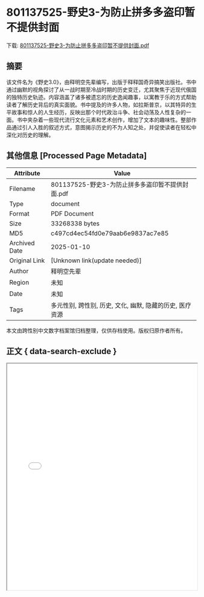 # 801137525-野史3-为防止拼多多盗印暂不提供封面

<!-- tcd_download_link -->
下载: [801137525-野史3-为防止拼多多盗印暂不提供封面.pdf](801137525-野史3-为防止拼多多盗印暂不提供封面.pdf)
<!-- tcd_download_link_end -->

## 摘要

<!-- tcd_abstract -->
该文件名为《野史3.0》，由释明空先辈编写，出版于释释国奇异搞笑出版社。书中通过幽默的视角探讨了从一战时期至冷战时期的历史变迁，尤其聚焦于近现代俄国的独特历史轨迹。内容涵盖了诸多被遗忘的历史逸闻趣事，以寓教于乐的方式帮助读者了解历史背后的真实面貌。书中提及的许多人物，如拉斯普京，以其特异的生平故事和惊人的人生经历，反映出那个时代政治斗争、社会动荡及人性复杂的一面。书中夹杂着一些现代流行文化元素和艺术创作，增加了文本的趣味性。整部作品通过引人入胜的叙述方式，意图揭示历史的不为人知之处，并促使读者在轻松中深化对历史的理解。

<!-- tcd_abstract_end -->

## 其他信息 [Processed Page Metadata]

| Attribute       | Value                                  |
|-----------------|----------------------------------------|
| Filename        | 801137525-野史3-为防止拼多多盗印暂不提供封面.pdf                             |
| Type            | document                                 |
| Format          | PDF Document                               |
| Size            | 33268338 bytes                           |
| MD5             | c497cd4ec54fd0e79aab6e9837ac7e85                                  |
| Archived Date   | 2025-01-10                             |
| Original Link   | [Unknown link(update needed)]                         |
| Author          | 释明空先辈                               |
| Region          | 未知                               |
| Date            | 未知                                 |
| Tags            | 多元性别, 跨性别, 历史, 文化, 幽默, 隐藏的历史, 医疗资源                                 |

本文由跨性别中文数字档案馆归档整理，仅供存档使用。版权归原作者所有。


## 正文 { data-search-exclude }

<!-- tcd_main_text -->
<iframe src="../801137525-野史3-为防止拼多多盗印暂不提供封面.pdf" width="100%" height="600px">
    <p>无法显示PDF，请下载查看。</p>
</iframe>
<!-- tcd_main_text_end -->

